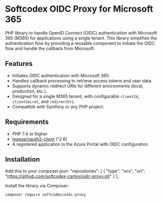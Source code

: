# Softcodex OIDC Proxy for Microsoft 365

PHP library to handle OpenID Connect (OIDC) authentication with Microsoft 365 (M365) for applications using a single tenant. This library simplifies the authentication flow by providing a reusable component to initiate the OIDC flow and handle the callback from Microsoft.

## Features
- Initiates OIDC authentication with Microsoft 365.
- Handles callback processing to retrieve access tokens and user data.
- Supports dynamic redirect URIs for different environments (local, production, etc.).
- Designed for a single M365 tenant, with configurable `clientId`, `clientSecret`, and `redirectUri`.
- Compatible with Symfony or any PHP project.

## Requirements
- PHP 7.4 or higher
- [league/oauth2-client](https://github.com/thephpleague/oauth2-client) (^2.6)
- A registered application in the Azure Portal with OIDC configuration

## Installation
Add this to your composer.json:
"repositories": [
        {
            "type": "vcs",
            "url": "https://github.com/softcodex-carlos/oidc-proxy.git"
        }
    ],
    
Install the library via Composer:

```bash
composer require softcodex/oidc-proxy
